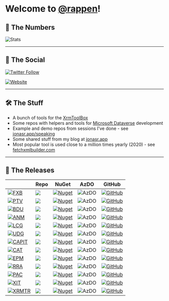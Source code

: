 # Welcome to [@rappen](https://github.com/rappen)!

## 🔢 The Numbers

![Stats](https://github-readme-stats.vercel.app/api?username=rappen&show_icons=true&theme=yeblu&count_private=true&include_all_commits=true)

---

## 💬 The Social

[![Twitter Follow](https://img.shields.io/twitter/follow/rappen?color=blue&logo=twitter&style=flat-square)](https://twitter.com/intent/follow?screen_name=rappen)

[![Website](https://img.shields.io/website?label=jonasr.app&style=flat-square&up_message=all-systems-go&url=https%3A%2F%2Fjonasr.app)](https://jonasr.app)

---

## 🛠 The Stuff

* A bunch of tools for the [XrmToolBox](https://www.xrmtoolbox.com)
* Some repos with helpers and tools for [Microsoft Dataverse](https://docs.microsoft.com/en-us/powerapps/maker/data-platform/data-platform-intro?WT.mc_id=BA-MVP-5002475) development 
* Example and demo repos from sessions I've done - see [jonasr.app/speaking](https://jonasr.app/speaking)
* Some shared stuff from my blog at [jonasr.app](https://jonasr.app)
* Most popular tool is used close to a million times yearly (2020) - see [fetchxmlbuilder.com](https://fetchxmlbuilder.com)

---

## 🚀 The Releases

||Repo|NuGet|AzDO|GitHub|
|--|--|--|--|--|
|[![FXB](https://jonasr.app/wp-content/uploads/FXB-sharp-24.png)](https://github.com/rappen/FetchXMLBuilder) | ![](https://img.shields.io/badge/XrmToolBox-FetchXML%20Builder-blue)                        | [![Nuget](https://img.shields.io/nuget/dt/Cinteros.Xrm.FetchXMLBuilder?label=total%20downloads&style=flat-square)](https://www.nuget.org/packages/Cinteros.Xrm.FetchXmlBuilder/)          | ![AzDO](https://img.shields.io/azure-devops/build/jonasrapp/GitHub%2520Builds/1?style=flat-square) | [![GitHub](https://img.shields.io/github/v/release/rappen/fetchxmlbuilder?style=flat-square)](https://github.com/rappen/FetchXMLBuilder/releases) |
|[![PTV](https://jonasr.app/wp-content/uploads/PTV-sharp-24.png)](https://github.com/rappen/PluginTraceViewer) | ![](https://img.shields.io/badge/XrmToolBox-Plugin%20Trace%20Viewer-blue)                   | [![Nuget](https://img.shields.io/nuget/dt/Cinteros.XrmToolBox.PluginTraceViewer?label=total%20downloads&style=flat-square)](https://www.nuget.org/packages/Cinteros.XrmToolBox.PluginTraceViewer/) | ![AzDO](https://img.shields.io/azure-devops/build/jonasrapp/GitHub%2520Builds/4?style=flat-square) | [![GitHub](https://img.shields.io/github/v/release/rappen/plugintraceviewer?style=flat-square)](https://github.com/rappen/PluginTraceViewer/releases) |
|[![BDU](https://jonasr.app/wp-content/uploads/BDU-sharp-24.png)](https://github.com/rappen/BulkDataUpdater) | ![](https://img.shields.io/badge/XrmToolBox-Bulk%20Data%20Updater-blue)                       | [![Nuget](https://img.shields.io/nuget/dt/Cinteros.XrmToolBox.BulkDataUpdater?label=total%20downloads&style=flat-square)](https://www.nuget.org/packages/Cinteros.XrmToolBox.BulkDataUpdater/)   | ![AzDO](https://img.shields.io/azure-devops/build/jonasrapp/GitHub%2520Builds/2?style=flat-square) | [![GitHub](https://img.shields.io/github/v/release/rappen/bulkdataupdater?style=flat-square)](https://github.com/rappen/BulkDataUpdater/releases) |
|[![ANM](https://jonasr.app/wp-content/uploads/ANM-sharp-24.png)](https://github.com/rappen/AutoNumManager) | ![](https://img.shields.io/badge/XrmToolBox-Auto%20Number%20Manager-blue)                      | [![Nuget](https://img.shields.io/nuget/dt/Rappen.XrmToolBox.AutoNumManager?label=total%20downloads&style=flat-square)](https://www.nuget.org/packages/Rappen.XrmToolBox.AutoNumManager/)      | ![AzDO](https://img.shields.io/azure-devops/build/jonasrapp/GitHub%2520Builds/3?style=flat-square) | [![GitHub](https://img.shields.io/github/v/release/rappen/AutoNumManager?style=flat-square)](https://github.com/rappen/AutoNumManager/releases) |
|[![LCG](https://jonasr.app/wp-content/uploads/LCG-sharp-24.png)](https://github.com/rappen/LCG-UDG) | ![](https://img.shields.io/badge/XrmToolBox-Latebound%20Constants%20Manager-blue)                     | [![Nuget](https://img.shields.io/nuget/dt/Rappen.XrmToolBox.LateboundConstantsGenerator?label=total%20downloads&style=flat-square)](https://www.nuget.org/packages/Rappen.XrmToolBox.LateboundConstantsGenerator/) | ![AzDO](https://img.shields.io/azure-devops/build/jonasrapp/GitHub%2520Builds/5?style=flat-square) | [![GitHub](https://img.shields.io/github/v/release/rappen/lcg-udg?style=flat-square)](https://github.com/rappen/LCG-UDG/releases) |
|[![UDG](https://jonasr.app/wp-content/uploads/UDG-sharp-24.png)](https://github.com/rappen/LCG-UDG) | ![](https://img.shields.io/badge/XrmToolBox-UML%20Diagram%20Generator-blue)                           | [![Nuget](https://img.shields.io/nuget/dt/Rappen.XrmToolBox.UMLDiagramGenerator?label=total%20downloads&style=flat-square)](https://www.nuget.org/packages/Rappen.XrmToolBox.UMLDiagramGenerator/) | ![AzDO](https://img.shields.io/azure-devops/build/jonasrapp/GitHub%2520Builds/5?style=flat-square) | [![GitHub](https://img.shields.io/github/v/release/rappen/lcg-udg?style=flat-square)](https://github.com/rappen/LCG-UDG/releases) |
|[![CAPIT](https://jonasr.app/wp-content/uploads/CAPIT-sharp-24.png)](https://github.com/rappen/CustomActionTester) | ![](https://img.shields.io/badge/XrmToolBox-Custom%20API%20Tester-blue)                  | [![Nuget](https://img.shields.io/nuget/dt/Rappen.XrmToolBox.CustomAPITester?label=total%20downloads&style=flat-square)](https://www.nuget.org/packages/Rappen.XrmToolBox.CustomAPITester/) | ![AzDO](https://img.shields.io/azure-devops/build/jonasrapp/GitHub%2520Builds/21?style=flat-square) | [![GitHub](https://img.shields.io/github/v/release/rappen/customactiontester?style=flat-square)](https://github.com/rappen/CustomActionTester/releases) |
|[![CAT](https://jonasr.app/wp-content/uploads/CAT-sharp-24.png)](https://github.com/rappen/CustomActionTester) | ![](https://img.shields.io/badge/XrmToolBox-Custom%20Action%20Tester-blue)                 | [![Nuget](https://img.shields.io/nuget/dt/Rappen.XrmToolBox.CustomActionTester?label=total%20downloads&style=flat-square)](https://www.nuget.org/packages/Rappen.XrmToolBox.CustomActionTester/) | ![AzDO](https://img.shields.io/azure-devops/build/jonasrapp/GitHub%2520Builds/21?style=flat-square) | [![GitHub](https://img.shields.io/github/v/release/rappen/customactiontester?style=flat-square)](https://github.com/rappen/CustomActionTester/releases) |
|[![EPM](https://jonasr.app/wp-content/uploads/EPV-sharp-24.png)](https://github.com/rappen/EntityPermissionManager) | ![](https://img.shields.io/badge/XrmToolBox-Entity%20Permission%20Manager-blue) | [![Nuget](https://img.shields.io/nuget/dt/Rappen.XrmToolBox.EntityPermissionManager?label=total%20downloads&style=flat-square)](https://www.nuget.org/packages/Rappen.XrmToolBox.EntityPermissionManager/) | ![AzDO](https://img.shields.io/azure-devops/build/jonasrapp/GitHub%2520Builds/22?style=flat-square) | [![GitHub](https://img.shields.io/github/v/release/rappen/entitypermissionmanager?style=flat-square)](https://github.com/rappen/EntityPermissionManager/releases) |
|[![RRA](https://jonasr.app/wp-content/uploads/RRA-sharp-24.png)](https://github.com/rappen/RelatedRecordsAnalyzer) | ![](https://img.shields.io/badge/XrmToolBox-Related%20Records%20Analyzer-blue)         | [![Nuget](https://img.shields.io/nuget/dt/Rappen.XrmToolBox.RelatedRecordsAnalyzer?label=total%20downloads&style=flat-square)](https://www.nuget.org/packages/Rappen.XrmToolBox.RelatedRecordsAnalyzer/) | ![AzDO](https://img.shields.io/azure-devops/build/jonasrapp/GitHub%2520Builds/7?style=flat-square) | [![GitHub](https://img.shields.io/github/v/release/rappen/relatedrecordsanalyzer?style=flat-square)](https://github.com/rappen/RelatedRecordsAnalyzer/releases) |
|[![PAC](https://jonasr.app/wp-content/uploads/PAC-sharp-24.png)](https://github.com/rappen/PowerAppsChecker) | ![](https://img.shields.io/badge/XrmToolBox-Power%20Apps%20Checker-blue)                     | [![Nuget](https://img.shields.io/nuget/dt/Rappen.XrmToolBox.PowerAppsChecker?label=total%20downloads&style=flat-square)](https://www.nuget.org/packages/Rappen.XrmToolBox.PowerAppsChecker/) | ![AzDO](https://img.shields.io/azure-devops/build/jonasrapp/GitHub%2520Builds/17?style=flat-square) | [![GitHub](https://img.shields.io/github/v/release/rappen/PowerAppsChecker?style=flat-square)](https://github.com/rappen/PowerAppsChecker/releases) |
|[![XIT](https://jonasr.app/wp-content/uploads/XIT-sharp-24.png)](https://github.com/rappen/Rappen.XTB.IntegrationTester) | ![](https://img.shields.io/badge/XrmToolBox-XrmToolBox%20Integration%20Tester-blue)| [![Nuget](https://img.shields.io/nuget/dt/Rappen.XrmToolBox.IntegrationTester?label=total%20downloads&style=flat-square)](https://www.nuget.org/packages/Rappen.XrmToolBox.IntegrationTester/) | ![AzDO](https://img.shields.io/azure-devops/build/jonasrapp/GitHub%2520Builds/20?style=flat-square) | [![GitHub](https://img.shields.io/github/v/release/rappen/Rappen.XTB.IntegrationTester?style=flat-square)](https://github.com/rappen/Rappen.XTB.IntegrationTester/releases) |
|[![XRMTR](https://jonasr.app/wp-content/uploads/XRMTR-sharp-024.png)](https://github.com/rappen/XRMTokensRun) | ![](https://img.shields.io/badge/XrmToolBox-XRM%20Tokans%20Runner-blue)| [![Nuget](https://img.shields.io/nuget/dt/Rappen.XrmToolBox.XRMTokansRunner?label=total%20downloads&style=flat-square)](https://www.nuget.org/packages/Rappen.XrmToolBox.XRMTokansRunner/) | ![AzDO](https://img.shields.io/azure-devops/build/jonasrapp/GitHub%2520Builds/23?style=flat-square) | [![GitHub](https://img.shields.io/github/v/release/rappen/Rappen.XTB.XRMTokansRunner?style=flat-square)](https://github.com/rappen/Rappen.XTB.XRMTokansRunner/releases) |

<!--
![FXB](https://jonasr.app/wp-content/uploads/FXB-sharp-24.png) [![GitHub](https://img.shields.io/github/v/release/rappen/fetchxmlbuilder?style=flat-square&label=FetchXML%20Builder)![Nuget](https://img.shields.io/nuget/dt/Cinteros.Xrm.FetchXMLBuilder?label=total%20downloads&style=flat-square)![AzDO](https://img.shields.io/azure-devops/build/jonasrapp/GitHub%2520Builds/1?style=flat-square)](https://github.com/rappen/FetchXMLBuilder)

![PTV](https://jonasr.app/wp-content/uploads/PTV-sharp-24.png) [![GitHub](https://img.shields.io/github/v/release/rappen/plugintraceviewer?style=flat-square&label=Plugin%20Trace%20Viewer)![Nuget](https://img.shields.io/nuget/dt/Cinteros.XrmToolBox.PluginTraceViewer?label=total%20downloads&style=flat-square)![AzDO](https://img.shields.io/azure-devops/build/jonasrapp/GitHub%2520Builds/4?style=flat-square)](https://github.com/rappen/PluginTraceViewer)

![BDU](https://jonasr.app/wp-content/uploads/BDU-sharp-24.png) [![GitHub](https://img.shields.io/github/v/release/rappen/bulkdataupdater?style=flat-square&label=Bulk%20Data%20Updater)![Nuget](https://img.shields.io/nuget/dt/Cinteros.XrmToolBox.BulkDataUpdater?label=total%20downloads&style=flat-square)![AzDO](https://img.shields.io/azure-devops/build/jonasrapp/GitHub%2520Builds/2?style=flat-square)](https://github.com/rappen/BulkDataUpdater)

![ANM](https://jonasr.app/wp-content/uploads/ANM-sharp-24.png) [![GitHub](https://img.shields.io/github/v/release/rappen/AutoNumManager?style=flat-square&label=Auto%20Number%20Manager)![Nuget](https://img.shields.io/nuget/dt/Rappen.XrmToolBox.AutoNumManager?label=total%20downloads&style=flat-square)![AzDO](https://img.shields.io/azure-devops/build/jonasrapp/GitHub%2520Builds/3?style=flat-square)](https://github.com/rappen/AutoNumManager)

![LCG](https://jonasr.app/wp-content/uploads/LCG-sharp-24.png) [![GitHub](https://img.shields.io/github/v/release/rappen/lcg-udg?style=flat-square&label=Latebound%20Constants%20Generator)![Nuget](https://img.shields.io/nuget/dt/Rappen.XrmToolBox.LateboundConstantsGenerator?label=total%20downloads&style=flat-square)![AzDO](https://img.shields.io/azure-devops/build/jonasrapp/GitHub%2520Builds/5?style=flat-square)](https://github.com/rappen/LCG-UDG)

![UDG](https://jonasr.app/wp-content/uploads/UDG-sharp-24.png) [![GitHub](https://img.shields.io/github/v/release/rappen/lcg-udg?style=flat-square&label=UML%20Diagram%20Generator)![Nuget](https://img.shields.io/nuget/dt/Rappen.XrmToolBox.UMLDiagramGenerator?label=total%20downloads&style=flat-square)![AzDO](https://img.shields.io/azure-devops/build/jonasrapp/GitHub%2520Builds/5?style=flat-square)](https://github.com/rappen/LCG-UDG)

![CAPIT](https://jonasr.app/wp-content/uploads/CAPIT-sharp-24.png) [![GitHub](https://img.shields.io/github/v/release/rappen/customactiontester?style=flat-square&label=Custom%20API%20Tester)![Nuget](https://img.shields.io/nuget/dt/Rappen.XrmToolBox.CustomAPITester?label=total%20downloads&style=flat-square)![AzDO](https://img.shields.io/azure-devops/build/jonasrapp/GitHub%2520Builds/21?style=flat-square)](https://github.com/rappen/CustomActionTester)

![CAT](https://jonasr.app/wp-content/uploads/CAT-sharp-24.png) [![GitHub](https://img.shields.io/github/v/release/rappen/customactiontester?style=flat-square&label=Custom%20Action%20Tester)![Nuget](https://img.shields.io/nuget/dt/Rappen.XrmToolBox.CustomActionTester?label=total%20downloads&style=flat-square)![AzDO](https://img.shields.io/azure-devops/build/jonasrapp/GitHub%2520Builds/21?style=flat-square)](https://github.com/rappen/CustomActionTester)

![EPV](https://jonasr.app/wp-content/uploads/EPV-sharp-24.png) [![GitHub](https://img.shields.io/github/v/release/rappen/entitypermissionvisualizer?style=flat-square&label=Portal%20Entity%20Permission%20Visualizer)![Nuget](https://img.shields.io/nuget/dt/Rappen.XrmToolBox.EntityPermissionVisualizer?label=total%20downloads&style=flat-square)![AzDO](https://img.shields.io/azure-devops/build/jonasrapp/GitHub%2520Builds/22?style=flat-square)](https://github.com/rappen/EntityPermissionVisualizer)

![RRA](https://jonasr.app/wp-content/uploads/RRA-sharp-24.png) [![GitHub](https://img.shields.io/github/v/release/rappen/relatedrecordsanalyzer?style=flat-square&label=Related%20Records%20Analyzer)![Nuget](https://img.shields.io/nuget/dt/Rappen.XrmToolBox.RelatedRecordsAnalyzer?label=total%20downloads&style=flat-square)![AzDO](https://img.shields.io/azure-devops/build/jonasrapp/GitHub%2520Builds/7?style=flat-square)](https://github.com/rappen/RelatedRecordsAnalyzer)

![PAC](https://jonasr.app/wp-content/uploads/PAC-sharp-24.png) [![GitHub](https://img.shields.io/github/v/release/rappen/PowerAppsChecker?style=flat-square&label=Power%20Apps%20Checker)![Nuget](https://img.shields.io/nuget/dt/Rappen.XrmToolBox.PowerAppsChecker?label=total%20downloads&style=flat-square)![AzDO](https://img.shields.io/azure-devops/build/jonasrapp/GitHub%2520Builds/17?style=flat-square)](https://github.com/rappen/RelatedRecordsAnalyzer)

![XIT](https://jonasr.app/wp-content/uploads/XIT-sharp-24.png) [![GitHub](https://img.shields.io/github/v/release/rappen/Rappen.XTB.IntegrationTester?style=flat-square&label=XrmToolBox%20Integration%20Tester)![Nuget](https://img.shields.io/nuget/dt/Rappen.XrmToolBox.IntegrationTester?label=total%20downloads&style=flat-square)![AzDO](https://img.shields.io/azure-devops/build/jonasrapp/GitHub%2520Builds/20?style=flat-square)](https://github.com/rappen/Rappen.XTB.IntegrationTester)

-->

<!--
**rappen/rappen** is a ✨ _special_ ✨ repository because its `README.md` (this file) appears on your GitHub profile.

Here are some ideas to get you started:

- 🔭 I’m currently working on ...
- 🌱 I’m currently learning ...
- 👯 I’m looking to collaborate on ...
- 🤔 I’m looking for help with ...
- 💬 Ask me about ...
- 📫 How to reach me: ...
- 😄 Pronouns: ...
- ⚡ Fun fact: ...
[![rappen's GitHub stats](https://github-readme-stats.vercel.app/api?username=rappen&show_icons=true&icon_color=586069&text_color=586069&bg_color=fff&line_height=30&hide_title=true&title_color=0366d6)](https://github.com/anuraghazra/github-readme-stats)
-->

